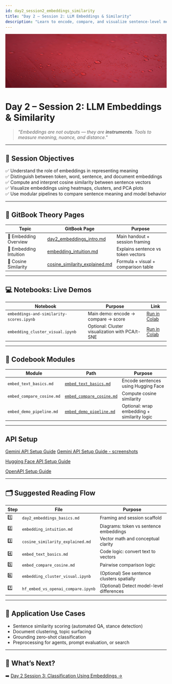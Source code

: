 ```yaml
---
id: day2_session2_embeddings_similarity
title: "Day 2 – Session 2: LLM Embeddings & Similarity"
description: "Learn to encode, compare, and visualize sentence-level meaning using embeddings and cosine similarity with Hugging Face and OpenAI"
---
```


![fig_day2_session2_header](../shared_assets/visuals/images/fig_day2_session2_header.png)

# Day 2 – Session 2: LLM Embeddings & Similarity

> _"Embeddings are not outputs — they are **instruments**. Tools to measure meaning, nuance, and distance."_  

---

## 🎯 Session Objectives

✅ Understand the role of embeddings in representing meaning  
✅ Distinguish between token, word, sentence, and document embeddings  
✅ Compute and interpret cosine similarity between sentence vectors  
✅ Visualize embeddings using heatmaps, clusters, and PCA plots  
✅ Use modular pipelines to compare sentence meaning and model behavior  

---

## 🧠 GitBook Theory Pages

| Topic | GitBook Page | Purpose |
|-------|--------------|---------|
| 📘 Embedding Overview | [day2_embeddings_intro.md](../../doc/day2/day2_embeddings_intro.md) | Main handout + session framing |
| 🧩 Embedding Intuition | [embedding_intuition.md](day2/embedding_intuition.md) | Explains sentence vs token vectors |
| 📐 Cosine Similarity | [cosine_similarity_explained.md](day2/cosine_similarity_explained.md) | Formula + visual + comparison table |

---

## 💻 Notebooks: Live Demos

| Notebook | Purpose | Link |
|----------|---------|------|
| `embeddings-and-similarity-scores.ipynb` | Main demo: encode → compare → score | [Run in Colab](https://colab.research.google.com/github/MariaAise/test/blob/main/embeddings-and-similarity-scores.ipynb) |
| `embedding_cluster_visual.ipynb` | Optional: Cluster visualization with PCA/t-SNE | [Run in Colab](https://colab.research.google.com/github/MariaAise/test/blob/main/embedding_cluster_visual.ipynb) |

---

## 🧩 Codebook Modules

| Module | Path | Purpose |
|--------|------|---------|
| `embed_text_basics.md` | [`embed_text_basics.md`](day2/embed_text_basics.md) | Encode sentences using Hugging Face |
| `embed_compare_cosine.md` | [`embed_compare_cosine.md`](`day2/embed_compare_cosine.md`) | Compute cosine similarity |
| `embed_demo_pipeline.md` | [`embed_demo_pipeline.md`](day2/`embed_demo_pipeline.md) | Optional: wrap embedding + similarity logic |

---
## API Setup

[Gemini API Setup Guide](Gemini_API_Setup_Guide.md)
[Gemini API Setup Guide - screenshots](using_gemini_api_colab.md)

[Hugging Face API Setup Guide](huggingface_api_setup_colab.md)


[OpenAPI Setup Guide](openai_api_setup_colab.md)

---

## 🗂 Suggested Reading Flow

| Step | File | Purpose |
|------|------|---------|
| 1️⃣ | `day2_embeddings_basics.md` | Framing and session scaffold |
| 2️⃣ | `embedding_intuition.md` | Diagrams: token vs sentence embeddings |
| 3️⃣ | `cosine_similarity_explained.md` | Vector math and conceptual clarity |
| 4️⃣ | `embed_text_basics.md` | Code logic: convert text to vectors |
| 5️⃣ | `embed_compare_cosine.md` | Pairwise comparison logic |
| 6️⃣ | `embedding_cluster_visual.ipynb` | (Optional) See sentence clusters spatially |
| 7️⃣ | `hf_embed_vs_openai_compare.ipynb` | (Optional) Detect model-level differences |

---

## 🧠 Application Use Cases

- Sentence similarity scoring (automated QA, stance detection)
- Document clustering, topic surfacing
- Grounding zero-shot classification
- Preprocessing for agents, prompt evaluation, or search

---

## 🔮 What’s Next?

➡️ [Day 2 Session 3: Classification Using Embeddings →](dday2s3_schedule.md)

